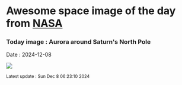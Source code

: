 
# Awesome space image of the day from [NASA](https://api.nasa.gov/)

### Today image : Aurora around Saturn's North Pole
Date : 2024-12-08

![](https://apod.nasa.gov/apod/image/2412/SaturnAurora_Hubble_960.jpg)

<small>Latest update : Sun Dec  8 06:23:10 2024</small>
        
